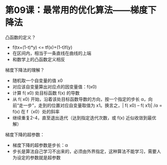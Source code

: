 # 第09课：最常用的优化算法——梯度下降法

凸函数的定义？

* f(tx+(1-t)*y) <= tf(x)+(1-t)f(y) 
* 在区间内，相当于一条直线在曲线的上端
* 和数学上的凸函数定义相反

梯度下降法的理解？

* 随机取一个自变量的值 x0
* 对应该自变量算出对应点的因变量值：f(x0)
* 计算 f( x0) 处目标函数 f(x) 的导数
* 从 f( x0) 开始，沿着该处目标函数导数的方向，按一个指定的步长 α，向前“走一步”，走到的位置对应自变量取值为 x1。换言之，| f( x0) – f( x1)| /α = f(x) 在 f（x0）处的斜率
* 继续重复2-4，直至退出迭代（达到指定迭代次数，或 f(x) 近似收敛到最优解）

梯度下降的超参数：

* 梯度下降的超参数是步长：α
* 步长是算法自己学习不出来的，必须由外界指定，这种算法不能学习，需要人为设定的参数就是超参数